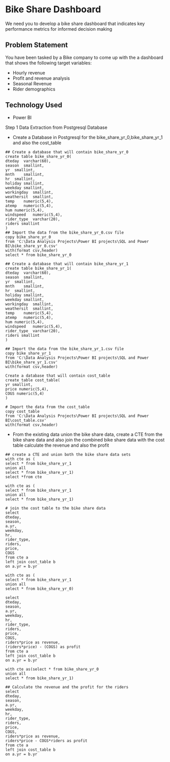 # Bike Share Dashboard

We need you to develop a bike share dashboard that indicates key performance metrics for informed decision making 

## Problem Statement
You have been tasked by a Bike company to come up with the a dashboard that shows the following target variables:
- Hourly revenue
- Profit and revenue analysis
- Seasonal Revenue
- Rider demographics

## Technology Used
 - Power BI
   
Step 1 Data Extraction from Postgresql Database
- Create a Database in Postgresql for the bike_share_yr_0,bike_share_yr_1 and  also the cost_table

```
## Create a database that will contain bike_share_yr_0
create table bike_share_yr_0(
dteday	varchar(60),
season	smallint,
yr	smallint,
mnth	smallint,
hr	smallint,
holiday	smallint,
weekday	smallint,
workingday	smallint,
weathersit	smallint,
temp	numeric(5,4),
atemp	numeric(5,4),
hum	numeric(5,4),
windspeed	numeric(5,4),
rider_type	varchar(20),
riders smallint
) 
## Import the data from the bike_share_yr_0.csv file
copy bike_share_yr_0
from 'C:\Data Analysis Projects\Power BI projects\SQL and Power BI\bike_share_yr_0.csv'
with(format csv,header)
select * from bike_share_yr_0

## Create a database that will contain bike_share_yr_1
create table bike_share_yr_1(
dteday	varchar(60),
season	smallint,
yr	smallint,
mnth	smallint,
hr	smallint,
holiday	smallint,
weekday	smallint,
workingday	smallint,
weathersit	smallint,
temp	numeric(5,4),
atemp	numeric(5,4),
hum	numeric(5,4),
windspeed	numeric(5,4),
rider_type	varchar(20),
riders smallint
)

## Import the data from the bike_share_yr_1.csv file
copy bike_share_yr_1
from 'C:\Data Analysis Projects\Power BI projects\SQL and Power BI\bike_share_yr_1.csv'
with(format csv,header)

Create a database that will contain cost_table
create table cost_table(
yr smallint,
price numeric(5,4),
COGS numeric(5,4)
)

# Import the data from the cost_table
copy cost_table
from 'C:\Data Analysis Projects\Power BI projects\SQL and Power BI\cost_table.csv'
with(format csv,header)
```
- From the existing data union the bike share data, create a CTE from the bike share data and also join the combined bike share data with the cost table calculate the revenue and also the profit
```
## create a CTE and union both the bike share data sets
with cte as (
select * from bike_share_yr_1
union all
select * from bike_share_yr_1)
select *from cte

with cte as (
select * from bike_share_yr_1
union all
select * from bike_share_yr_1)

# join the cost table to the bike share data
select 
dteday,
season,
a.yr,
weekday,
hr,
rider_type,
riders,
price,
COGS
from cte a
left join cost_table b
on a.yr = b.yr

with cte as (
select * from bike_share_yr_1
union all
select * from bike_share_yr_0)

select 
dteday,
season,
a.yr,
weekday,
hr,
rider_type,
riders,
price,
COGS,
riders*price as revenue,
(riders*price) - (COGS) as profit
from cte a
left join cost_table b
on a.yr = b.yr

with cte as(select * from bike_share_yr_0
union all
select * from bike_share_yr_1)

## Calculate the revenue and the profit for the riders
select 
dteday,
season,
a.yr,
weekday,
hr,
rider_type,
riders,
price,
COGS,
riders*price as revenue,
riders*price - COGS*riders as profit
from cte a
left join cost_table b
on a.yr = b.yr
```

